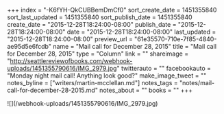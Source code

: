 +++
index = "-K6fYH-QkCUBBemDmCf0"
sort_create_date = 1451355840
sort_last_updated = 1451355840
sort_publish_date = 1451355840
create_date = "2015-12-28T18:24:00-08:00"
publish_date = "2015-12-28T18:24:00-08:00"
date = "2015-12-28T18:24:00-08:00"
last_updated = "2015-12-28T18:24:00-08:00"
preview_url = "61e35570-710e-7f85-4840-ae95d5e6fcdb"
name = "Mail call for December 28, 2015"
title = "Mail call for December 28, 2015"
type = "Column"
link = ""
shareimage = "http://seattlereviewofbooks.com/webhook-uploads/1451355790616/IMG_2979.jpg"
twitterauto = ""
facebookauto = "Monday night mail call! Anything look good?"
make_image_tweet = ""
notes_byline = ["writers/martin-mcclellan.md"]
notes_tags = "notes/mail-call-for-december-28-2015.md"
notes_about = ""
books = ""
+++
<p class="image">![](/webhook-uploads/1451355790616/IMG_2979.jpg)</p>